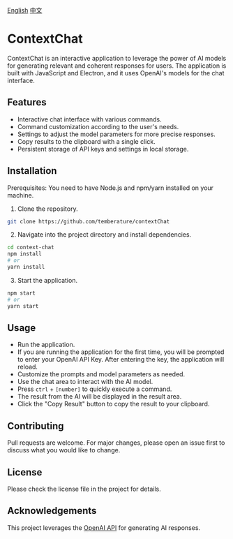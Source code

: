 [English](README.md) [中文](README.zh.md) 

# ContextChat

ContextChat is an interactive application to leverage the power of AI models for generating relevant and coherent responses for users. The application is built with JavaScript and Electron, and it uses OpenAI's models for the chat interface.

## Features

- Interactive chat interface with various commands.
- Command customization according to the user's needs.
- Settings to adjust the model parameters for more precise responses.
- Copy results to the clipboard with a single click.
- Persistent storage of API keys and settings in local storage.

## Installation

Prerequisites: You need to have Node.js and npm/yarn installed on your machine.

1. Clone the repository.
```bash
git clone https://github.com/temberature/contextChat
```
2. Navigate into the project directory and install dependencies.
```bash
cd context-chat
npm install
# or
yarn install
```

3. Start the application.
```bash
npm start
# or
yarn start
```

## Usage

- Run the application. 
- If you are running the application for the first time, you will be prompted to enter your OpenAI API Key. After entering the key, the application will reload.
- Customize the prompts and model parameters as needed.
- Use the chat area to interact with the AI model.
- Press `ctrl` + `[number]` to quickly execute a command.
- The result from the AI will be displayed in the result area.
- Click the "Copy Result" button to copy the result to your clipboard.

## Contributing

Pull requests are welcome. For major changes, please open an issue first to discuss what you would like to change.

## License

Please check the license file in the project for details.

## Acknowledgements

This project leverages the [OpenAI API](https://openai.com/) for generating AI responses.